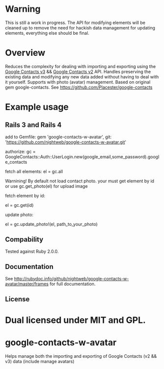 Warning
===
This is still a work in progress. The API for modifying elements will be cleaned up to remove the need for hackish data management for updating elements, everything else should be final.

Overview
===
Reduces the complexity for dealing with importing and exporting using the [Google Contacts v3](https://developers.google.com/google-apps/contacts/v3/) && [Google Contacts v2](https://developers.google.com/google-apps/contacts/v2/) API. Handles preserving the existing data and modifying any new data added without having to deal with it yourself. Supports with photo (avatar) management.
Based on original gem google-contacts. See https://github.com/Placester/google-contacts

Example usage
===
Rails 3 and Rails 4
-
add to Gemfile:
gem 'google-contacts-w-avatar', git: 'https://github.com/nightweb/google-contacts-w-avatar.git'

authorize:
gc = GoogleContacts::Auth::UserLogin.new(google_email,some_password).google_contacts

fetch all elements:
el = gc.all

Warnining! By default not load contact photo. your must get element by id or use gc.get_photo(el) for upload image

fetch element by id:

el = gc.get(id)

update photo:

el = gc.update_photo!(el, path_to_your_photo)



Compability
-
Tested against Ruby 2.0.0.

Documentation
-
See http://rubydoc.info/github/nightweb/google-contacts-w-avatar/master/frames for full documentation.

License
-
Dual licensed under MIT and GPL.
=======
google-contacts-w-avatar
========================

Helps manage both the importing and exporting of Google Contacts (v2 &amp;&amp; v3) data (include manage avatars)
